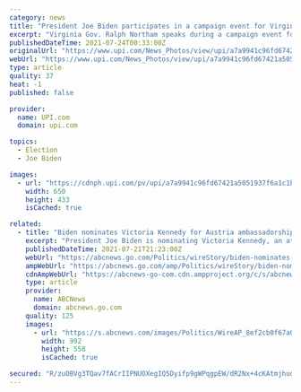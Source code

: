 ```yaml
---
category: news
title: "President Joe Biden participates in a campaign event for Virginia gubernatorial candidate Terry McAuliffe."
excerpt: "Virginia Gov. Ralph Northam speaks during a campaign event for Virginia gubernatorial candidate Terry McAuliffe at Lubber Run Park, Arlington, Virginia on Friday, July 23, 2021. Photo by Oliver Contre"
publishedDateTime: 2021-07-24T00:33:00Z
originalUrl: "https://www.upi.com/News_Photos/view/upi/a7a9941c96fd67421a5051937f6a1c1b/President-Joe-Biden-participates-in-a-campaign-event-for-Virginia-gubernatorial-candidate-Terry-McAuliffe/"
webUrl: "https://www.upi.com/News_Photos/view/upi/a7a9941c96fd67421a5051937f6a1c1b/President-Joe-Biden-participates-in-a-campaign-event-for-Virginia-gubernatorial-candidate-Terry-McAuliffe/"
type: article
quality: 37
heat: -1
published: false

provider:
  name: UPI.com
  domain: upi.com

topics:
  - Election
  - Joe Biden

images:
  - url: "https://cdnph.upi.com/pv/upi/a7a9941c96fd67421a5051937f6a1c1b/VIRGINIA-GUBERNATORIAL.jpg"
    width: 650
    height: 433
    isCached: true

related:
  - title: "Biden nominates Victoria Kennedy for Austria ambassadorship"
    excerpt: "President Joe Biden is nominating Victoria Kennedy, an attorney and the widow of Sen. Ted Kennedy, to serve as his ambassador to Austria WASHINGTON -- President Joe Biden is nominating Victoria ..."
    publishedDateTime: 2021-07-21T21:23:00Z
    webUrl: "https://abcnews.go.com/Politics/wireStory/biden-nominates-victoria-kennedy-austria-ambassadorship-78975901"
    ampWebUrl: "https://abcnews.go.com/amp/Politics/wireStory/biden-nominates-victoria-kennedy-austria-ambassadorship-78975901"
    cdnAmpWebUrl: "https://abcnews-go-com.cdn.ampproject.org/c/s/abcnews.go.com/amp/Politics/wireStory/biden-nominates-victoria-kennedy-austria-ambassadorship-78975901"
    type: article
    provider:
      name: ABCNews
      domain: abcnews.go.com
    quality: 125
    images:
      - url: "https://s.abcnews.com/images/Politics/WireAP_8ef2cb0f67a04ce08696bd3210b35719_16x9_992.jpg"
        width: 992
        height: 558
        isCached: true

secured: "R/zuOBVg3TQav7fACrIIPNUOXegIQ5Dyifp9gWPqgpEW/dR2Nx+4cKAtmjhudkNXvVGFHxFcYcAM/X0j/pDlBBX0eJ5V+bylsgRtjIdsxN/7wU7LcycHLJwZfI2LDukz19EF2Tdowz/rriBSMI+UCUFLwBjsL094R4PRNXv+ZvNzm8Lsdyjesw2Dzvnp+L/W3Ohl0PDyycg4D23VJNE8jAOB9IV5tT2sFpxxcRStR8WIU9CssaQSXd6hXJf743tgvTplIGFow98f9IEerUVc26PofHsPKP/4vtCsZ9TAS4CAI4Ywvej/ngx7WBRm8a6QrzWd6XXQFzc1nxVqHX+0J72u6EGPLEVC73Fs9iyRi4M=;4KrHytDc0VriB9ihqye1hA=="
---
```


